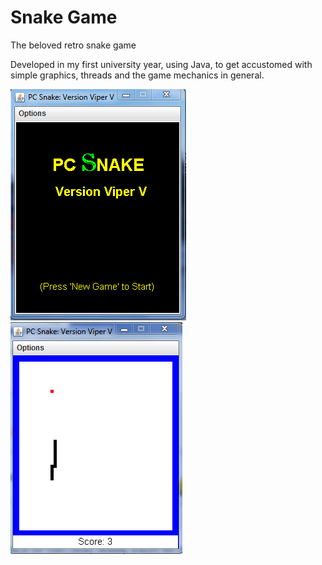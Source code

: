 # Snake Game
The beloved retro snake game

Developed in my first university year, using Java, to get accustomed with simple graphics, threads
and the game mechanics in general.

![Start Screen](start.png)
![Play Screen](play.png)